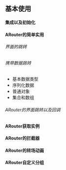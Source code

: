 ## 基本使用 

#### 集成以及初始化

#### ARouter的简单实用

###### 界面的跳转

###### 携带数据跳转

- 基本数据类型
- 序列化数据
- 普通对象
- 集合和数组

###### ARouter的界面跳转以及回调

#### ARouter获取实例

#### ARouter的拦截器

#### ARouter的转场动画

#### ARouter自定义分组

